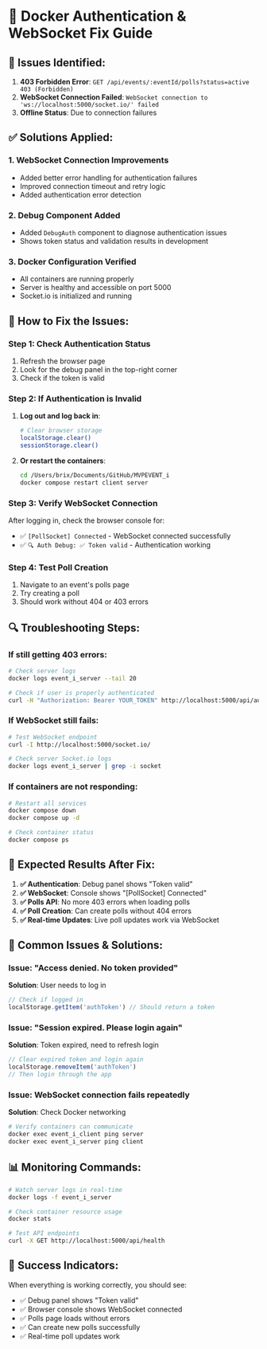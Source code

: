 # 🔧 Docker Authentication & WebSocket Fix Guide

## 🎯 **Issues Identified:**

1. **403 Forbidden Error**: `GET /api/events/:eventId/polls?status=active 403 (Forbidden)`
2. **WebSocket Connection Failed**: `WebSocket connection to 'ws://localhost:5000/socket.io/' failed`
3. **Offline Status**: Due to connection failures

## ✅ **Solutions Applied:**

### 1. **WebSocket Connection Improvements**
- Added better error handling for authentication failures
- Improved connection timeout and retry logic
- Added authentication error detection

### 2. **Debug Component Added**
- Added `DebugAuth` component to diagnose authentication issues
- Shows token status and validation results in development

### 3. **Docker Configuration Verified**
- All containers are running properly
- Server is healthy and accessible on port 5000
- Socket.io is initialized and running

## 🚀 **How to Fix the Issues:**

### **Step 1: Check Authentication Status**
1. Refresh the browser page
2. Look for the debug panel in the top-right corner
3. Check if the token is valid

### **Step 2: If Authentication is Invalid**
1. **Log out and log back in**:
   ```bash
   # Clear browser storage
   localStorage.clear()
   sessionStorage.clear()
   ```

2. **Or restart the containers**:
   ```bash
   cd /Users/brix/Documents/GitHub/MVPEVENT_i
   docker compose restart client server
   ```

### **Step 3: Verify WebSocket Connection**
After logging in, check the browser console for:
- ✅ `[PollSocket] Connected` - WebSocket connected successfully
- ✅ `🔍 Auth Debug: ✅ Token valid` - Authentication working

### **Step 4: Test Poll Creation**
1. Navigate to an event's polls page
2. Try creating a poll
3. Should work without 404 or 403 errors

## 🔍 **Troubleshooting Steps:**

### **If still getting 403 errors:**
```bash
# Check server logs
docker logs event_i_server --tail 20

# Check if user is properly authenticated
curl -H "Authorization: Bearer YOUR_TOKEN" http://localhost:5000/api/auth/me
```

### **If WebSocket still fails:**
```bash
# Test WebSocket endpoint
curl -I http://localhost:5000/socket.io/

# Check server Socket.io logs
docker logs event_i_server | grep -i socket
```

### **If containers are not responding:**
```bash
# Restart all services
docker compose down
docker compose up -d

# Check container status
docker compose ps
```

## 🎯 **Expected Results After Fix:**

1. **✅ Authentication**: Debug panel shows "Token valid"
2. **✅ WebSocket**: Console shows "[PollSocket] Connected"
3. **✅ Polls API**: No more 403 errors when loading polls
4. **✅ Poll Creation**: Can create polls without 404 errors
5. **✅ Real-time Updates**: Live poll updates work via WebSocket

## 🚨 **Common Issues & Solutions:**

### **Issue: "Access denied. No token provided"**
**Solution**: User needs to log in
```javascript
// Check if logged in
localStorage.getItem('authToken') // Should return a token
```

### **Issue: "Session expired. Please login again"**
**Solution**: Token expired, need to refresh login
```javascript
// Clear expired token and login again
localStorage.removeItem('authToken')
// Then login through the app
```

### **Issue: WebSocket connection fails repeatedly**
**Solution**: Check Docker networking
```bash
# Verify containers can communicate
docker exec event_i_client ping server
docker exec event_i_server ping client
```

## 📊 **Monitoring Commands:**

```bash
# Watch server logs in real-time
docker logs -f event_i_server

# Check container resource usage
docker stats

# Test API endpoints
curl -X GET http://localhost:5000/api/health
```

## 🎉 **Success Indicators:**

When everything is working correctly, you should see:
- ✅ Debug panel shows "Token valid"
- ✅ Browser console shows WebSocket connected
- ✅ Polls page loads without errors
- ✅ Can create new polls successfully
- ✅ Real-time poll updates work
